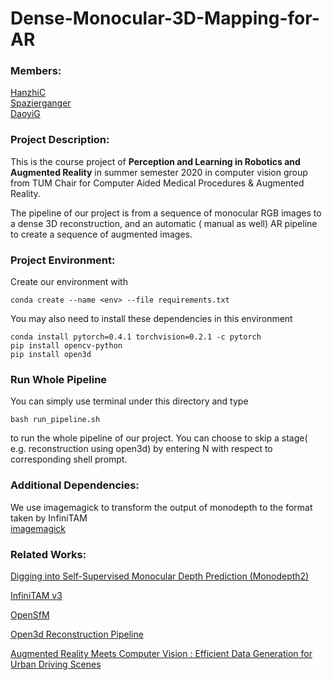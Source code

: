 # Dense-Monocular-3D-Mapping-for-AR
### Members:  
[HanzhiC](https://github.com/HanzhiC)  
[Spazierganger](https://github.com/Spazierganger)  
[DaoyiG](https://github.com/DaoyiG)

### Project Description:
This is the course project of **Perception and Learning in Robotics and Augmented Reality** in summer semester 2020 in computer vision group from TUM Chair for Computer Aided Medical Procedures & Augmented Reality.  

The pipeline of our project is from a sequence of monocular RGB images to a dense 3D reconstruction, and an automatic ( manual as well) AR pipeline to create a sequence of augmented images.  
### Project Environment:  
Create our environment with 
```
conda create --name <env> --file requirements.txt
```

You may also need to install these dependencies in this environment
```
conda install pytorch=0.4.1 torchvision=0.2.1 -c pytorch
pip install opencv-python
pip install open3d
```
### Run Whole Pipeline  
You can simply use terminal under this directory and type
```
bash run_pipeline.sh
```
to run the whole pipeline of our project. You can choose to skip a stage( e.g. reconstruction using open3d) by entering N with respect to corresponding shell prompt.
### Additional Dependencies:

We use imagemagick to transform the output of monodepth to the format taken by InfiniTAM  
[imagemagick](https://imagemagick.org/)

### Related Works:  
[Digging into Self-Supervised Monocular Depth Prediction (Monodepth2)](https://github.com/nianticlabs/monodepth2)  

[InfiniTAM v3](https://github.com/victorprad/InfiniTAM)  

[OpenSfM](https://github.com/mapillary/OpenSfM)  

[Open3d Reconstruction Pipeline](https://github.com/intel-isl/Open3D/tree/master/examples/python/ReconstructionSystem)  

[Augmented Reality Meets Computer Vision : Efficient Data Generation for Urban Driving Scenes](https://arxiv.org/abs/1708.01566)  


